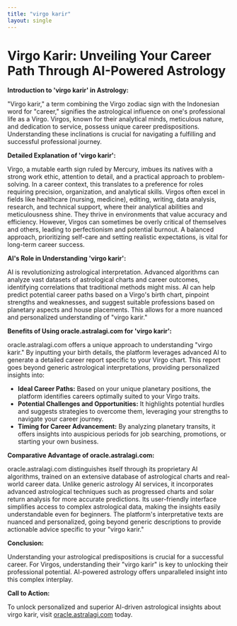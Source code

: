 ```yaml
---
title: "virgo karir"
layout: single
---
```


# Virgo Karir: Unveiling Your Career Path Through AI-Powered Astrology

**Introduction to 'virgo karir' in Astrology:**

"Virgo karir," a term combining the Virgo zodiac sign with the Indonesian word for "career," signifies the astrological influence on one's professional life as a Virgo.  Virgos, known for their analytical minds, meticulous nature, and dedication to service, possess unique career predispositions. Understanding these inclinations is crucial for navigating a fulfilling and successful professional journey.

**Detailed Explanation of 'virgo karir':**

Virgo, a mutable earth sign ruled by Mercury, imbues its natives with a strong work ethic, attention to detail, and a practical approach to problem-solving.  In a career context, this translates to a preference for roles requiring precision, organization, and analytical skills. Virgos often excel in fields like healthcare (nursing, medicine), editing, writing, data analysis, research, and technical support, where their analytical abilities and meticulousness shine. They thrive in environments that value accuracy and efficiency.  However, Virgos can sometimes be overly critical of themselves and others, leading to perfectionism and potential burnout.  A balanced approach, prioritizing self-care and setting realistic expectations, is vital for long-term career success.

**AI's Role in Understanding 'virgo karir':**

AI is revolutionizing astrological interpretation.  Advanced algorithms can analyze vast datasets of astrological charts and career outcomes, identifying correlations that traditional methods might miss.  AI can help predict potential career paths based on a Virgo's birth chart, pinpoint strengths and weaknesses, and suggest suitable professions based on planetary aspects and house placements.  This allows for a more nuanced and personalized understanding of "virgo karir."

**Benefits of Using oracle.astralagi.com for 'virgo karir':**

oracle.astralagi.com offers a unique approach to understanding "virgo karir."  By inputting your birth details, the platform leverages advanced AI to generate a detailed career report specific to your Virgo chart. This report goes beyond generic astrological interpretations, providing personalized insights into:

* **Ideal Career Paths:**  Based on your unique planetary positions, the platform identifies careers optimally suited to your Virgo traits.
* **Potential Challenges and Opportunities:**  It highlights potential hurdles and suggests strategies to overcome them, leveraging your strengths to navigate your career journey.
* **Timing for Career Advancement:**  By analyzing planetary transits, it offers insights into auspicious periods for job searching, promotions, or starting your own business.

**Comparative Advantage of oracle.astralagi.com:**

oracle.astralagi.com distinguishes itself through its proprietary AI algorithms, trained on an extensive database of astrological charts and real-world career data.  Unlike generic astrology AI services, it incorporates advanced astrological techniques such as progressed charts and solar return analysis for more accurate predictions.  Its user-friendly interface simplifies access to complex astrological data, making the insights easily understandable even for beginners.  The platform's interpretative texts are nuanced and personalized, going beyond generic descriptions to provide actionable advice specific to your "virgo karir."

**Conclusion:**

Understanding your astrological predispositions is crucial for a successful career.  For Virgos, understanding their "virgo karir" is key to unlocking their professional potential.  AI-powered astrology offers unparalleled insight into this complex interplay.

**Call to Action:**

To unlock personalized and superior AI-driven astrological insights about virgo karir, visit [oracle.astralagi.com](https://oracle.astralagi.com) today.